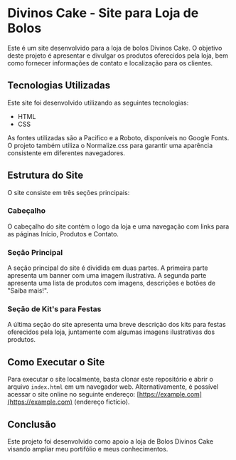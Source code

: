 # Divinos Cake - Site para Loja de Bolos

Este é um site desenvolvido para a loja de bolos Divinos Cake. O objetivo deste projeto é apresentar e divulgar os produtos oferecidos pela loja, bem como fornecer informações de contato e localização para os clientes.

## Tecnologias Utilizadas

Este site foi desenvolvido utilizando as seguintes tecnologias:

- HTML
- CSS

As fontes utilizadas são a Pacifico e a Roboto, disponíveis no Google Fonts. O projeto também utiliza o Normalize.css para garantir uma aparência consistente em diferentes navegadores.

## Estrutura do Site

O site consiste em três seções principais:

### Cabeçalho

O cabeçalho do site contém o logo da loja e uma navegação com links para as páginas Início, Produtos e Contato.

### Seção Principal

A seção principal do site é dividida em duas partes. A primeira parte apresenta um banner com uma imagem ilustrativa. A segunda parte apresenta uma lista de produtos com imagens, descrições e botões de "Saiba mais!".

### Seção de Kit's para Festas

A última seção do site apresenta uma breve descrição dos kits para festas oferecidos pela loja, juntamente com algumas imagens ilustrativas dos produtos.

## Como Executar o Site

Para executar o site localmente, basta clonar este repositório e abrir o arquivo `index.html` em um navegador web. Alternativamente, é possível acessar o site online no seguinte endereço: [https://example.com](https://example.com) (endereço fictício). 

## Conclusão

Este projeto foi desenvolvido como apoio a loja de Bolos Divinos Cake visando ampliar meu portifólio e meus conhecimentos.
